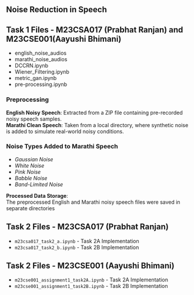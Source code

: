 ## **Noise Reduction in Speech**  
## Task 1 Files - M23CSA017 (Prabhat Ranjan) and M23CSE001(Aayushi Bhimani)
- english_noise_audios
- marathi_noise_audios
- DCCRN.ipynb
- Wiener_Filtering.ipynb
- metric_gan.ipynb
- pre-processing.ipynb

### **Preprocessing**  

**English Noisy Speech**: Extracted from a ZIP file containing pre-recorded noisy speech samples.  
**Marathi Clean Speech**: Taken from a local directory, where synthetic noise is added to simulate real-world noisy conditions.  

### **Noise Types Added to Marathi Speech**  
- *Gaussian Noise*  
- *White Noise*
- *Pink Noise*
- *Babble Noise*
- *Band-Limited Noise*

**Processed Data Storage**:  
The preprocessed English and Marathi noisy speech files were saved in separate directories 


## Task 2 Files - M23CSA017 (Prabhat Ranjan)
- `m23csa017_task2_a.ipynb` - Task 2A Implementation
- `m23csa017_task2_b.ipynb` - Task 2B Implementation



## Task 2 Files - M23CSE001 (Aayushi Bhimani)
- `m23cse001_assignment1_task2A.ipynb` - Task 2A Implementation
- `m23cse001_assignment1_task2B.ipynb` - Task 2B Implementation
